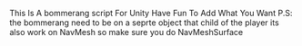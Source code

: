This Is A bommerang script For Unity
Have Fun To Add What You Want
P.S:
the bommerang need to be on a seprte object that child of the player
its also work on NavMesh so make sure you do NavMeshSurface
